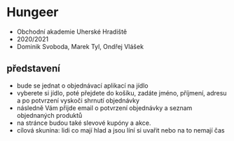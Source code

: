 # Hungeer

- Obchodní akademie Uherské Hradiště
- 2020/2021
- Dominik Svoboda, Marek Tyl, Ondřej Vlášek

## představení
- bude se jednat o objednávací aplikací na jídlo
- vyberete si jídlo, poté přejdete do košíku, zadáte jméno, příjmení, adresu a po potvrzení vyskoči shrnutí objednávky
- následně Vám přijde email o potvrzení objednávky a seznam objednaných produktů
- na stránce budou také slevové kupóny a akce.
- cílová skunina: lidi co mají hlad a jsou líní si uvařit nebo na to nemají čas
